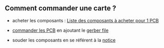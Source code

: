 ## Comment commander une carte ? 

- acheter les composants : <a href="https://www.mouser.fr/ProjectManager/ProjectDetail.aspx?AccessID=4c69358422" target="_blank">Liste des composants à acheter pour 1 PCB</a>

- <a href="https://jlcpcb.com/quote#/?orderType=1&stencilLayer=2" target="_blank">commander les PCB</a> en ajoutant le <a href="https://github.com/sunsharebox/sunshield_linky/blob/master/Fichiers%20Creation%20PCB/PCB%20traversant/Gerber_Sunshield_traversant.zip" target="_blank">gerber file</a> 


- souder les composants en se référent à la <a href="https://github.com/sunsharebox/sunshield_linky/blob/master/Notice%20Utilisation%20du%20Shield.md" target="_blank">notice</a>
